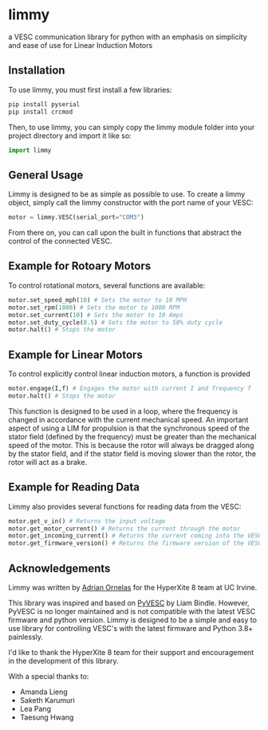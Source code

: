 # limmy

a VESC communication library for python with an emphasis on simplicity and ease of use for Linear Induction Motors

## Installation

To use limmy, you must first install a few libraries:

```bash
pip install pyserial
pip install crcmod
```

Then, to use limmy, you can simply copy the limmy module folder into your project directory and import it like so:

```python
import limmy
```

## General Usage

Limmy is designed to be as simple as possible to use. To create a limmy object, simply call the limmy constructor with the port name of your VESC:

```python
motor = limmy.VESC(serial_port="COM3")
```

From there on, you can call upon the built in functions that abstract the control of the connected VESC.

## Example for Rotoary Motors

To control rotational motors, several functions are available:

```python
motor.set_speed_mph(10) # Sets the motor to 10 MPH
motor.set_rpm(1000) # Sets the motor to 1000 RPM
motor.set_current(10) # Sets the motor to 10 Amps
motor.set_duty_cycle(0.5) # Sets the motor to 50% duty cycle
motor.halt() # Stops the motor
```

## Example for Linear Motors

To control explicitly control linear induction motors, a function is provided

```python
motor.engage(I,f) # Engages the motor with current I and frequency f
motor.halt() # Stops the motor
```

This function is designed to be used in a loop, where the frequency is changed in accordance with the current mechanical speed. An important aspect of using a LIM for propulsion is that the synchronous speed of the stator field (defined by the frequency) must be greater than the mechanical speed of the motor. This is because the rotor will always be dragged along by the stator field, and if the stator field is moving slower than the rotor, the rotor will act as a brake.

## Example for Reading Data

Limmy also provides several functions for reading data from the VESC:

```python
motor.get_v_in() # Returns the input voltage
motor.get_motor_current() # Returns the current through the motor
motor.get_incoming_current() # Returns the current coming into the VESC
motor.get_firmware_version() # Returns the firmware version of the VESC (Should return a nonzero value if the VESC is connected)
```

## Acknowledgements

Limmy was written by [Adrian Ornelas](https://afornelas.com/) for the HyperXite 8 team at UC Irvine.

This library was inspired and based on [PyVESC](https://github.com/LiamBindle/PyVESC) by Liam Bindle. However, PyVESC is no longer maintained and is not compatible with the latest VESC firmware and python version. Limmy is designed to be a simple and easy to use library for controlling VESC's with the latest firmware and Python 3.8+ painlessly.

I'd like to thank the HyperXite 8 team for their support and encouragement in the development of this library.

With a special thanks to:

- Amanda Lieng
- Saketh Karumuri
- Lea Pang
- Taesung Hwang

